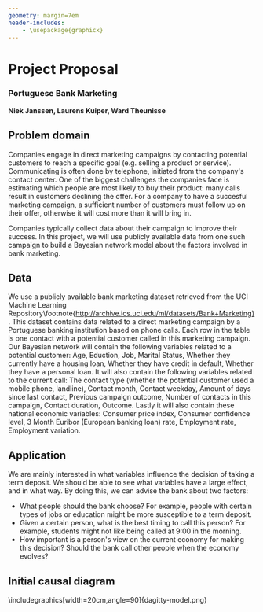 ```yaml
---
geometry: margin=7em
header-includes:
    - \usepackage{graphicx}
---
```


# Project Proposal
### Portuguese Bank Marketing
**Niek Janssen, Laurens Kuiper, Ward Theunisse**

## Problem domain
Companies engage in direct marketing campaigns by contacting potential customers to reach a specific goal (e.g. selling a product or service).
Communicating is often done by telephone, initiated from the company's contact center.
One of the biggest challenges the companies face is estimating which people are most likely to buy their product: many calls result in customers declining the offer.
For a company to have a succesful marketing campaign, a sufficient number of customers must follow up on their offer, otherwise it will cost more than it will bring in.

Companies typically collect data about their campaign to improve their success.
In this project, we will use publicly available data from one such campaign to build a Bayesian network model about the factors involved in bank marketing.

## Data
We use a publicly available bank marketing dataset retrieved from the UCI Machine Learning Repository\footnote{http://archive.ics.uci.edu/ml/datasets/Bank+Marketing}. This dataset contains data related to a direct marketing campaign by a Portuguese banking institution based on phone calls. Each row in the table is one contact with a potential customer called in this marketing campaign. Our Bayesian network will contain the following variables related to a potential customer: Age, Eduction, Job, Marital Status, Whether they currently have a housing loan, Whether they have credit in default, Whether they have a personal loan.
It will also contain the following variables related to the current call: The contact type (whether the potential customer used a mobile phone, landline), Contact month, Contact weekday, Amount of days since last contact, Previous campaign outcome, Number of contacts in this campaign, Contact duration, Outcome.
Lastly it will also contain these national economic variables:
Consumer price index, Consumer confidence level, 3 Month Euribor (European banking loan) rate, Employment rate, Employment variation.

## Application
We are mainly interested in what variables influence the decision of taking a
term deposit. We should be able to see what variables have a large effect, and
in what way. By doing this, we can advise the bank about two factors: 

  - What people should the bank choose? For example, people with certain types
      of jobs or education might be more susceptible to a term deposit. 
  - Given a certain person, what is the best timing to call this person? For
      example, students might not like being called at 9:00 in the morning. 
  - How important is a person's view on the current economy for making this
    decision? Should the bank call other people when the economy evolves?

## Initial causal diagram
\includegraphics[width=20cm,angle=90]{dagitty-model.png}
